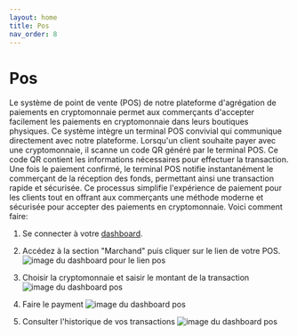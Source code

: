 ```yaml
---
layout: home
title: Pos 
nav_order: 8
---
```


# Pos
Le système de point de vente (POS) de notre plateforme d'agrégation de paiements en cryptomonnaie permet aux commerçants d'accepter facilement les paiements en cryptomonnaie dans leurs boutiques physiques. Ce système intègre un terminal POS convivial qui communique directement avec notre plateforme. Lorsqu'un client souhaite payer avec une cryptomonnaie, il scanne un code QR généré par le terminal POS. Ce code QR contient les informations nécessaires pour effectuer la transaction. Une fois le paiement confirmé, le terminal POS notifie instantanément le commerçant de la réception des fonds, permettant ainsi une transaction rapide et sécurisée. Ce processus simplifie l'expérience de paiement pour les clients tout en offrant aux commerçants une méthode moderne et sécurisée pour accepter des paiements en cryptomonnaie. Voici comment faire:

1. Se connecter à votre [dashboard](https://pay.izichange.com/login).
2. Accédez à la section "Marchand" puis cliquer sur le lien de votre POS.
![image du dashboard pour le lien pos](/cryptogateway-project/assets/images/pos1.png)
3. Choisir la cryptomonnaie et saisir le montant de la transaction
![image du dashboard pos](/cryptogateway-project/assets/images/pos2.png)

4. Faire le payment
![image du dashboard pos](/cryptogateway-project/assets/images/pos3.png)

5. Consulter l'historique de vos transactions
![image du dashboard pos](/cryptogateway-project/assets/images/pos4.png)
